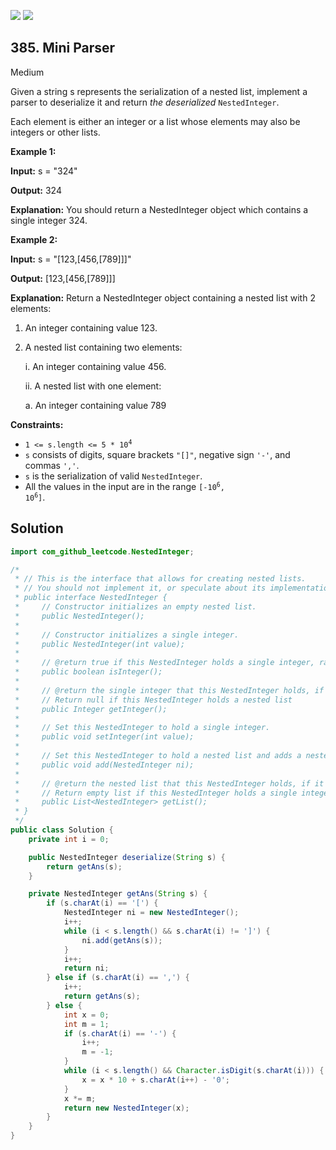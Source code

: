 [![](https://img.shields.io/github/stars/javadev/LeetCode-in-Java?label=Stars&style=flat-square)](https://github.com/javadev/LeetCode-in-Java)
[![](https://img.shields.io/github/forks/javadev/LeetCode-in-Java?label=Fork%20me%20on%20GitHub%20&style=flat-square)](https://github.com/javadev/LeetCode-in-Java/fork)

## 385\. Mini Parser

Medium

Given a string s represents the serialization of a nested list, implement a parser to deserialize it and return _the deserialized_ `NestedInteger`.

Each element is either an integer or a list whose elements may also be integers or other lists.

**Example 1:**

**Input:** s = "324"

**Output:** 324

**Explanation:** You should return a NestedInteger object which contains a single integer 324.

**Example 2:**

**Input:** s = "[123,[456,[789]]]"

**Output:** [123,[456,[789]]]

**Explanation:** 
Return a NestedInteger object containing a nested list with 2 elements: 
1. An integer containing value 123. 
2. A nested list containing two elements:
   
   i. An integer containing value 456. 
   
    ii. A nested list with one element:
        
    a. An integer containing value 789

**Constraints:**

*   <code>1 <= s.length <= 5 * 10<sup>4</sup></code>
*   `s` consists of digits, square brackets `"[]"`, negative sign `'-'`, and commas `','`.
*   `s` is the serialization of valid `NestedInteger`.
*   All the values in the input are in the range <code>[-10<sup>6</sup>, 10<sup>6</sup>]</code>.

## Solution

```java
import com_github_leetcode.NestedInteger;

/*
 * // This is the interface that allows for creating nested lists.
 * // You should not implement it, or speculate about its implementation
 * public interface NestedInteger {
 *     // Constructor initializes an empty nested list.
 *     public NestedInteger();
 *
 *     // Constructor initializes a single integer.
 *     public NestedInteger(int value);
 *
 *     // @return true if this NestedInteger holds a single integer, rather than a nested list.
 *     public boolean isInteger();
 *
 *     // @return the single integer that this NestedInteger holds, if it holds a single integer
 *     // Return null if this NestedInteger holds a nested list
 *     public Integer getInteger();
 *
 *     // Set this NestedInteger to hold a single integer.
 *     public void setInteger(int value);
 *
 *     // Set this NestedInteger to hold a nested list and adds a nested integer to it.
 *     public void add(NestedInteger ni);
 *
 *     // @return the nested list that this NestedInteger holds, if it holds a nested list
 *     // Return empty list if this NestedInteger holds a single integer
 *     public List<NestedInteger> getList();
 * }
 */
public class Solution {
    private int i = 0;

    public NestedInteger deserialize(String s) {
        return getAns(s);
    }

    private NestedInteger getAns(String s) {
        if (s.charAt(i) == '[') {
            NestedInteger ni = new NestedInteger();
            i++;
            while (i < s.length() && s.charAt(i) != ']') {
                ni.add(getAns(s));
            }
            i++;
            return ni;
        } else if (s.charAt(i) == ',') {
            i++;
            return getAns(s);
        } else {
            int x = 0;
            int m = 1;
            if (s.charAt(i) == '-') {
                i++;
                m = -1;
            }
            while (i < s.length() && Character.isDigit(s.charAt(i))) {
                x = x * 10 + s.charAt(i++) - '0';
            }
            x *= m;
            return new NestedInteger(x);
        }
    }
}
```